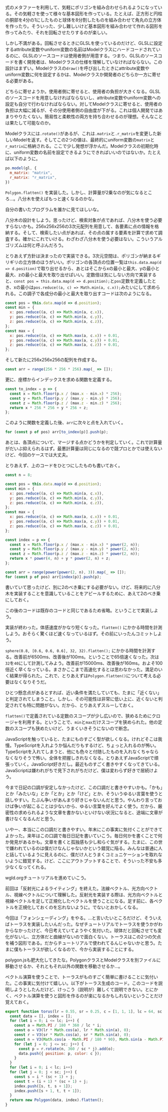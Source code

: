 式のメタファーを利用して、気軽にポリゴンを組み合わせられるようになっている。その気軽さを使って様々な基本図形を作っている。たとえば、正方形と円柱の胴部を4分の1にしたものと球体を8分割したものを組み合わせて角丸の立方体を作ったり。そういった、少し難しいけど基本図形を組み合わせて作れる図形を作ってみたり、それを回転させたりするのが楽しい。

しかし不満がある。回転させるときにGLSLを使っているのだけど、GLSLに設定するattribute変数やuniform変数の名前はModelクラスにハードコードされているのに、GLSLのソースコードは使用者側が用意する。つまり、GLSLのソースコードを書く開発者は、Modelクラスの仕様を理解していなければならない。この設計はまずい。Modelクラスの`draw()`を呼び出したときにattribute変数やuniform変数に何を設定するかは、Modelクラスか開発者のどちらか一方に寄せる必要がある。

どちらに寄せようか。使用者側に寄せると、使用者の負担が大きくなる。GLSLのソースコードを用意しなければならないし、attribute変数やuniform変数への設定も自分で行わなければならない。対してModelクラスに寄せると、使用者の負担は大幅に減るが、その分使用者側の自由度が下がる。これは個人開発ではあまりやりたくない。簡易性と柔軟性の両方を持ち合わせるのが理想。そんなことは果たして可能なのか。

Modelクラスには`.rotate()`があるが、これは`.matrix`と`.r_matrix`を変更した新しいModelを返す。そしてこの2つの値は、最終的にuniform変数の`matrix`と`r_matrix`に格納される。ここで少し発想が浮かんだ。Modelクラスの初期化時に、uniform変数の名前を設定できるようにできればいいのではないか。たとえば以下のように。

```javascript
po.model(gl, {
  m_matrix: "matrix",
  r_matrix: "r_matrix",
})
```

`Polygon.flatten()` を実装した。しかし、計算量が2乗なのが気になるところ…。八分木を使えばもっと速くなるのかな。

自分の書いたプログラムを誰かに見てほしいな。

八分木の設計をしよう。思ったけど、検索対象が点であれば、八分木を使う必要すらないかも。256x256x256の3次元配列を用意して、各要素に点の情報を格納する。そして、検索したい点があれば、その点の属する要素を計算で求めて調査する。確かにこれでいける。わざわざ八分木を使う必要はない。こういうアルゴリズムは何と呼ぶんだろう。

とりあえず方針は決まったので実装できる。3次元空間は、ポリゴンが納まるギリギリの立方体のほうがいい。ポリゴンの各頂点の位置一覧は`this.data.map(d => d.position)`で取り出せるから、あとはそこからxの最小と最大、yの最小と最大、zの最小と最大を取り出せばいい。定数倍は気にしない方向で実装すると、`const pos = this.data.map(d => d.position);`と`pos`定数を定義したとき、xの最小は`pos.reduce((a, c) => Math.min(a, c.x));`みたいにして求められる。この調子で各成分の最小と最大を取り出すコードは次のようになる。

```javascript
const pos = this.data.map(d => d.position);
const min = {
  x: pos.reduce((a, c) => Math.min(a, c.x)),
  y: pos.reduce((a, c) => Math.min(a, c.y)),
  z: pos.reduce((a, c) => Math.min(a, c.z)),
};
const max = {
  x: pos.reduce((a, c) => Math.max(a, c.x)) + 0.01,
  y: pos.reduce((a, c) => Math.max(a, c.y)) + 0.01,
  z: pos.reduce((a, c) => Math.max(a, c.z)) + 0.01,
};
```

そして新たに256x256x256の配列を作成する。

```javascript
const arr = range(256 * 256 * 256).map(_ => []);
```

更に、座標からインデックスを求める関数を定義する。

```javascript
const to_index = p => {
  const x = Math.floor(p.x / (max.x - min.x) * 256);
  const y = Math.floor(p.y / (max.y - min.y) * 256);
  const z = Math.floor(p.z / (max.z - min.z) * 256);
  return x * 256 * 256 + y * 256 + z;
};
```

このように関数を定義した後、`arr`に次々と点を入れていく。

```javascript
for (const p of pos) arr[to_index(p)].push(p);
```

あとは、各頂点について、マージする点かどうかを判定していく。これで計算量がだいぶ抑えられるはず。最悪計算量は同じになるので競プロとかでは使えないけど、今回のケースでは大丈夫。

とりあえず、上のコードをひとつにしたものも書いておく。

```javascript
const n = 8;

const pos = this.data.map(d => d.position);
const min = {
  x: pos.reduce((a, c) => Math.min(a, c.x)),
  y: pos.reduce((a, c) => Math.min(a, c.y)),
  z: pos.reduce((a, c) => Math.min(a, c.z)),
};
const max = {
  x: pos.reduce((a, c) => Math.max(a, c.x)) + 0.01,
  y: pos.reduce((a, c) => Math.max(a, c.y)) + 0.01,
  z: pos.reduce((a, c) => Math.max(a, c.z)) + 0.01,
};

const index = p => {
  const x = Math.floor(p.x / (max.x - min.x) * power(2, n));
  const y = Math.floor(p.y / (max.y - min.y) * power(2, n));
  const z = Math.floor(p.z / (max.z - min.z) * power(2, n));
  return x * power(4, n) + y * power(2, n) + z;
};

const arr = range(power(power(2, n), 3)).map(_ => []);
for (const p of pos) arr[index(p)].push(p);
```

書いていて思ったけど、別に2のべき乗にする必要がない。けど、将来的に八分木を実装することを意識していることをアピールするために、あえて2のべき乗にしておく。

この後のコードは既存のコードと同じであるため省略。ということで実装しよう。

実装が終わった。体感速度がかなり短くなった。`flatten()` にかかる時間を計測しよう。おそらく驚くほど速くなっているはず。その前にいったんコミットしよう。

`sphere(0.8, [0.6, 0.6, 0.6], 32, 32).flatten();` にかかる時間を計測する。改善前が6500ms、改善後が100ms。ということで65倍速くなった。次は`32`を`40`にして計測してみよう。改善前が15000ms、改善後が160ms。およそ100倍近く早くなっている。まさかここまで高速化するとは思わなかった。満足のいく結果が得られた。これで、とりあえずは`Polygon.flatten()`について考える必要はなくなりそうだ。

ひとつ懸念点があるとすれば、近い条件を満たしていても、たまに「近くない」と判定されてしまうこと。しかし、その可能性は非常に低い上に、近くないと判定されても特に問題がない。だから、とりあえずスルーしておく。

`flatten()`で定義されている定数のスコープが少し広いので、狭めるためにクロージャを利用する。ということで、`min`と`max`だけスコープを狭められた。他の定数のスコープも狭めたいけど、うまくいきそうにないので断念。

JavaScriptを触っていると、たまにものすごく型が欲しくなる。けれどそこは我慢。TypeScriptを入れようか悩んだりもするけど、ちょっと入れるのが怖い。TypeScriptを入れてしまうと、他にも色々と付随したものを入れなくちゃならなくなりそうで怖い。全体を把握しきれなくなる。とりあえずJavaScriptで頑張っていく。JavaScript好きだし。最近ものすごく書きやすくなってきている。JavaScriptは嫌われがちで見下されがちだけど、僕は変わらず好きで居続けよう。

今まで日記の口調が安定しなかったけど、この口調だと書きやすいかも。「かも」とか「みたいな」とか「とか」とか「けど」とか、そういうゆるい言葉を使うと話しやすい。たぶん争いがあんまり好きじゃないんだと思う。やんわり言っておけば争いが起こることは少ないから、ゆるい言葉を好んでよく使う。だから、厳密性の求められるような文章を書かないといけない状況になると、途端に文章が書けなくなるんだと思う。

いやー、本当にこの口調だと書きやすい。年末にこの事実に気付くことができてよかった。来年はこの口調で毎日日記を書いていこう。毎日何かを書くことで何か発見があるかも。文章を書くと孤独感も少し和らぐ気がする。たまに、この世で嫌われているのは僕だけなんじゃないかという錯覚に陥る。みんなは普通に人と話しているように見えるのに、僕だけ人とうまくコミュニケーションを取れないように錯覚する。けど、ここにアウトプットすることで、そういった不安も多少なくなってくれる。

wgld.orgチュートリアルを進めていこう。

前回は「反射光によるライティング」を終えた。法線ベクトル、光方向ベクトル、視線ベクトルについて理解した。反射光を実装する際は、光方向ベクトルと視線ベクトルを足して正規化したベクトルを使うことになる。足す前に、各ベクトルを正規化しておくのを忘れないように。でないとおかしくなる。

今回は「フォンシェーディング」をやる。…と言いたいところだけど、そういえばトーラスを実装したいんだった。なぜチュートリアルでトーラスを使うかがわからなかったけど、今日考えていてようやく気付いた。球体だと回転させても変化がないし、立方体だと曲線がないので面白くない。トーラスはこの2つの欠点を補う図形である。だからチュートリアルで使われてるんじゃないかと思う。たまに僕もトーラスが欲しくなるので、今から実装することにする。

polygon.jsも肥大化してきたな。PolygonクラスとModelクラスを別ファイルに移動させるか、それともそれ以外の関数を移動させるか…。

ベクトル演算を使うことで、トーラスがものすごく簡単に書けることに気付いた。この事実に気付けて嬉しい。以下がトーラス生成のコード。このコードを説明しようとしたんだけど、けっこう（説明が）難しくて説明できない。とにかく、ベクトル演算を使うと図形を作るのが楽になるかもしれないということだけ覚えておく。

```javascript
export function torus(lr = 0.55, sr = 0.25, c = [1, 1, 1], lc = 64, sc = 64) {
  const data = [], index = [];
  for (let i = 0; i <= lc; i++) {
    const a = Math.PI / 180 * 360 / lc * i;
    const o = V3(lr * Math.cos(a), lr * Math.sin(a), 0);
    const r = V3(sr * Math.cos(a), sr * Math.sin(a), 0);
    const n = V3(Math.cos(a - Math.PI / 180 * 90), Math.sin(a - Math.PI / 180 * 90), 0);
    for (let j = 0; j <= sc; j++) {
      const p = r.rotate(n, 360 / sc * j).add(o);
      data.push({ position: p, color: c });
    }
  }
  for (let i = 0; i < lc; i++)
  for (let j = 0; j < sc; j++) {
    const s = i * (sc + 1) + j;
    const t = (i + 1) * (sc + 1) + j;
    index.push([s, t, s + 1]);
    index.push([s + 1, t, t + 1]);
  }
  return new Polygon(data, index).flatten();
}
```
